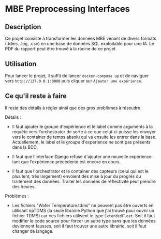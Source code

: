 # MBE Preprocessing Interfaces

## Description

Ce projet consiste à transformer les données MBE venant de divers formats (.tdms, .log, .csv) en une base de données SQL exploitable pour une IA. Le PDF du rapport peut être trouvé à la racine de ce projet.

## Utilisation

Pour lancer le projet, il suffit de lancer `docker-compose up` et de naviguer vers `http://127.0.0.1:8000` puis cliquer sur `Ajouter une expérience`.

## Ce qu'il reste à faire

Il reste des détails à régler ainsi que des gros problèmes à résoudre.

Détails :

* Il faut ajouter le groupe d'expérience et le label comme arguments à la requête vers l'orchestrator de sorte à ce que celui-ci puisse les envoyer vers le container de temps absolu qui va ensuite les entrer dans la base. Actuellement, le label et le groupe d'expérience ne sont pas présents dans la BDD.

* Il faut que l'interface Django refuse d'ajouter une nouvelle expérience tant que l'expérience précédente est encore en cours.

* Il faut que l'orchestrator et le container des capteurs (celui qui est le plus lent, très largement) envoient des mise à jour du progrès du traitement des données. Traiter les données de réflectivité peut prendre des heures.

Problèmes :

* Les fichiers "Wafer Temperature.tdms" ne peuvent pas être ouverts en utilisant npTDMS (la seule librairie Python que j'ai trouvé pour ouvrir un fichier TDMS) car ces fichiers utilisent le type `ExtendedFloat`. Soit il faut modifier le code source pour forcer un autre type sans que les données deviennent fausses, soit il faut trouver une autre librairie, soit il faut changer de langage.

